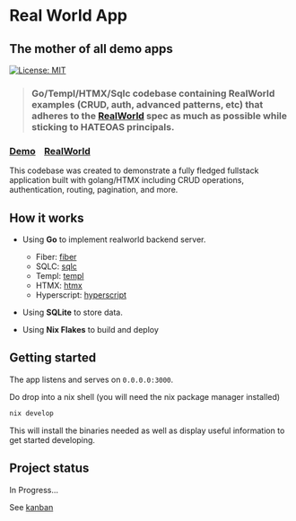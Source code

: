 # Real World App

## The mother of all demo apps

[![License: MIT](https://img.shields.io/badge/License-MIT-yellow.svg)](https://github.com/raahii/golang-grpc-realworld-example/blob/master/LICENSE)

> ### Go/Templ/HTMX/Sqlc codebase containing RealWorld examples (CRUD, auth, advanced patterns, etc) that adheres to the [RealWorld](https://github.com/gothinkster/realworld) spec as much as possible while sticking to HATEOAS principals.

### [Demo](https://github.com/gothinkster/realworld)&nbsp;&nbsp;&nbsp;&nbsp;[RealWorld](https://github.com/gothinkster/realworld)

This codebase was created to demonstrate a fully fledged fullstack application built with golang/HTMX including CRUD operations, authentication, routing, pagination, and more.

## How it works

- Using **Go** to implement realworld backend server.

  - Fiber: [fiber](https://github.com/gofiber/fiber)
  - SQLC: [sqlc](https://github.com/sqlc-dev/sqlc)
  - Templ: [templ](https://templ.guide/)
  - HTMX: [htmx](https://htmx.org/)
  - Hyperscript: [hyperscript](https://hyperscript.org/)

- Using **SQLite** to store data.
- Using **Nix Flakes** to build and deploy

## Getting started

The app listens and serves on `0.0.0.0:3000`.

Do drop into a nix shell (you will need the nix package manager installed)

```bash
nix develop
```

This will install the binaries needed as well as display useful information to get started developing.

## Project status

In Progress...

See [kanban](./kanban.md)
